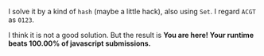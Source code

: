 I solve it by a kind of `hash` (maybe a little hack), also using `Set`. I regard `ACGT` as `0123`.

I think it is not a good solution. But the result is **You are here! 
Your runtime beats 100.00% of javascript submissions.**
